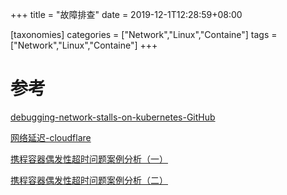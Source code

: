 +++
title = "故障排查"
date =  2019-12-1T12:28:59+08:00

[taxonomies]
categories = ["Network","Linux","Containe"]
tags = ["Network","Linux","Containe"]
+++
> ### 

# 参考
[debugging-network-stalls-on-kubernetes-GitHub](https://github.blog/2019-11-21-debugging-network-stalls-on-kubernetes/)

[网络延迟-cloudflare](https://blog.cloudflare.com/the-story-of-one-latency-spike/)

[携程容器偶发性超时问题案例分析（一）](https://mp.weixin.qq.com/s/bSNWPnFZ3g_gciOv_qNhIQ)

[携程容器偶发性超时问题案例分析（二）](https://mp.weixin.qq.com/s/7ZZqWPE1XNf9Mn_wj1HjUw)

